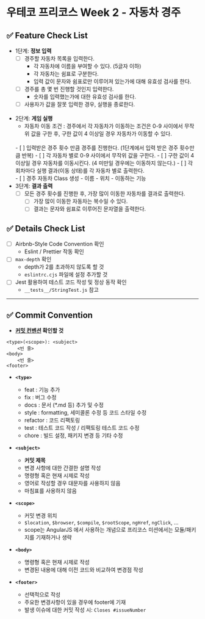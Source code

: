 # 우테코 프리코스 Week 2 - 자동차 경주

## ✅ Feature Check List

- 1단계: **정보 입력**
  - [ ] 경주할 자동차 목록을 입력한다.
    - 각 자동차에 이름을 부여할 수 있다. (5글자 이하)
    - 각 자동차는 쉼표로 구분한다.
    - 입력 값이 문자와 쉼표로만 이루어져 있는가에 대해 유효성 검사를 한다.
  - [ ] 경주를 총 몇 번 진행할 것인지 입력한다.
    - 숫자를 입력했는가에 대한 유효성 검사를 한다.
  - [ ] 사용자가 값을 잘못 입력한 경우, 실행을 종료한다.
  </br>
- 2단계: **게임 실행**
  - 자동차 이동 조건 : 경주에서 각 자동차가 이동하는 조건은 0-9 사이에서 무작위 값을 구한 후, 구한 값이 4 이상일 경우 자동차가 이동할 수 있다.
  </br>
  - [ ] 입력받은 경주 횟수 만큼 경주를 진행한다. (1단계에서 입력 받은 경주 횟수만큼 반복)
    - [ ] 각 자동차 별로 0-9 사이에서 무작위 값을 구한다.
    - [ ] 구한 값이 4 이상일 경우 자동차를 이동시킨다. (4 미만일 경우에는 이동하지 않는다.)
    - [ ] 각 회차마다 실행 결과(이동 상태)를 각 자동차 별로 출력한다.
  </br>
  - [ ] 경주 자동차 Class 생성
    - 이름
    - 위치
    - 이동하는 기능
  </br>
- 3단계: **결과 출력**
  - [ ] 모든 경주 횟수를 진행한 후, 가장 많이 이동한 자동차를 결과로 출력한다.
    - [ ] 가장 많이 이동한 자동차는 복수일 수 있다.
    - [ ] 결과는 문자와 쉼표로 이루어진 문자열을 출력한다.

## ✅ Details Check List

- [ ] Airbnb-Style Code Convention 확인
  - Eslint / Prettier 작동 확인
- [ ] `max-depth` 확인
  - depth가 2를 초과하지 않도록 할 것
  - `eslintrc.cjs` 파일에 설정 추가할 것
- [ ] Jest 활용하여 테스트 코드 작성 및 정상 동작 확인
  - `__tests__/StringTest.js` 참고

---

## ✅ Commit Convention

- **[커밋 컨벤션](https://gist.github.com/stephenparish/9941e89d80e2bc58a153) 확인할 것**

```
<type>(<scope>): <subject>
    <빈 줄>
<body>
    <빈 줄>
<footer>
```

- **`<type>`**

  - feat : 기능 추가
  - fix : 버그 수정
  - docs : 문서 (\*.md 등) 추가 및 수정
  - style : formatting, 세미콜론 수정 등 코드 스타일 수정
  - refactor : 코드 리팩토링
  - test : 테스트 코드 작성 / 리팩토링 테스트 코드 수정
  - chore : 빌드 설정, 패키지 변경 등 기타 수정

- **`<subject>`**

  - **커밋 제목**
  - 변경 사항에 대한 간결한 설명 작성
  - 명령형 혹은 현재 시제로 작성
  - 영어로 작성할 경우 대문자를 사용하지 않음
  - 마침표를 사용하지 않음

- **`<scope>`**

  - 커밋 변경 위치
  - `$location`, `$browser`, `$compile`, `$rootScope`, `ngHref`, `ngClick`, ...
  - scope는 AngularJS 에서 사용하는 개념으로 프리코스 미션에서는 모듈/패키지를 기재하거나 생략

- **`<body>`**

  - 명령형 혹은 현재 시제로 작성
  - 변경된 내용에 대해 이전 코드와 비교하여 변경점 작성

- **`<footer>`**
  - 선택적으로 작성
  - 주요한 변경사항이 있을 경우에 footer에 기재
  - 발생 이슈에 대한 커밋 작성 시: `Closes #issueNumber`
